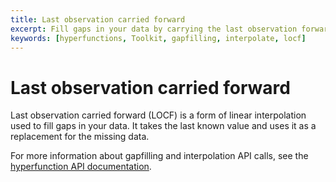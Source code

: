 ```yaml
---
title: Last observation carried forward
excerpt: Fill gaps in your data by carrying the last observation forward
keywords: [hyperfunctions, Toolkit, gapfilling, interpolate, locf]
---
```


# Last observation carried forward

Last observation carried forward (LOCF) is a form of linear interpolation used
to fill gaps in your data. It takes the last known value and uses it as a
replacement for the missing data.

For more information about gapfilling and interpolation API calls, see the
[hyperfunction API documentation][hyperfunctions-api-gapfilling].

[hyperfunctions-api-gapfilling]: /api/:currentVersion:/hyperfunctions/gapfilling-interpolation/
